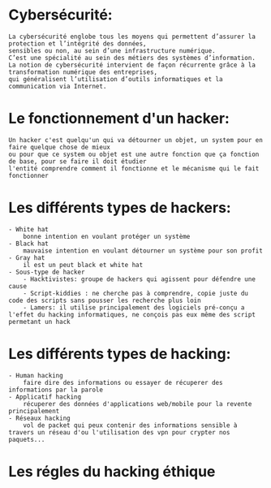 # Cybersécurité:
    La cybersécurité englobe tous les moyens qui permettent d’assurer la protection et l’intégrité des données, 
    sensibles ou non, au sein d’une infrastructure numérique. 
    C’est une spécialité au sein des métiers des systèmes d’information. 
    La notion de cybersécurité intervient de façon récurrente grâce à la transformation numérique des entreprises, 
    qui généralisent l’utilisation d’outils informatiques et la communication via Internet.

# Le fonctionnement d'un hacker:
    Un hacker c'est quelqu'un qui va détourner un objet, un system pour en faire quelque chose de mieux 
    ou pour que ce system ou objet est une autre fonction que ça fonction de base, pour se faire il doit étudier
    l'entité comprendre comment il fonctionne et le mécanisme qui le fait fonctionner

# Les différents types de hackers:
    - White hat 
        bonne intention en voulant protéger un système
    - Black hat
        mauvaise intention en voulant détourner un système pour son profit
    - Gray hat
        il est un peut black et white hat 
    - Sous-type de hacker
        - Hacktivistes: groupe de hackers qui agissent pour défendre une cause 
        - Script-kiddies : ne cherche pas à comprendre, copie juste du code des scripts sans pousser les recherche plus loin
        - Lamers: il utilise principalement des logiciels pré-conçu a l'effet du hacking informatiques, ne conçois pas eux même des script permetant un hack

# Les différents types de hacking:
    - Human hacking
        faire dire des informations ou essayer de récuperer des informations par la parole
    - Applicatif hacking
        récuperer des données d'applications web/mobile pour la revente principalement
    - Réseaux hacking 
        vol de packet qui peux contenir des informations sensible à travers un réseau d'ou l'utilisation des vpn pour crypter nos paquets...
    
# Les régles du hacking éthique

